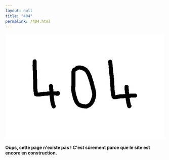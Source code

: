 ```yaml
---
layout: null
title: "404"
permalink: /404.html
---
```


<script>
    document.write('<a href="' + document.referrer + '">retour</a>');
</script>

![image erreur 404](assets/img/404.gif)

**Oups, cette page n'existe pas ! C'est sûrement parce que le site est encore en construction.**
